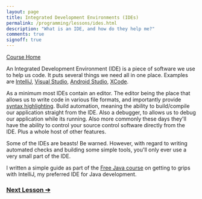 ```yaml
---
layout: page
title: Integrated Development Environments (IDEs)
permalink: /programming/lessons/ides.html
description: "What is an IDE, and how do they help me?"
comments: true
signoff: true
---
```

[Course Home](../course)

An Integrated Development Environment (IDE) is a piece of software we use to help us code. It puts several things we need all in one place. Examples are [IntelliJ](https://www.jetbrains.com/idea/), [Visual Studio](https://www.visualstudio.com/), [Android Studio](https://developer.android.com/studio/index.html), [XCode](https://developer.apple.com/xcode/).

As a minimum most IDEs contain an editor. The editor being the place that allows us to write code in various file formats, and importantly provide [syntax highlighting](../lessons/syntax). Build automation, meaning the ability to build/compile our application straight from the IDE. Also a debugger, to allows us to debug our application while its running. Also more commonly these days they'll have the ability to control your source control software directly from the IDE. Plus a whole host of other features.

Some of the IDEs are beasts! Be warned. However, with regard to writing automated checks and building some simple tools, you'll only ever use a very small part of the IDE.

I written a simple guide as part of the [Free Java course](/java/course) on getting to grips with IntelliJ, my preferred IDE for Java development. 

### [Next Lesson &#10132;](../lessons/syntax)